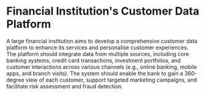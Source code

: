 # Financial Institution's Customer Data Platform

A large financial institution aims to develop a comprehensive customer data platform
to enhance its services and personalise customer experiences. The platform should
integrate data from multiple sources, including core banking systems, credit card
transactions, investment portfolios, and customer interactions across various
channels (e.g., online banking, mobile apps, and branch visits). The system should
enable the bank to gain a 360-degree view of each customer, support targeted
marketing campaigns, and facilitate risk assessment and fraud detection.

